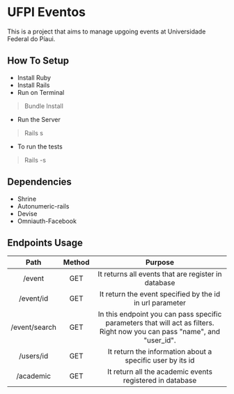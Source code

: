 # UFPI Eventos

This is a project that aims to manage upgoing events at Universidade Federal do Píaui.

## How To Setup

* Install Ruby
* Install Rails
* Run on Terminal
> Bundle Install
* Run the Server
> Rails s
* To run the tests
> Rails -s

## Dependencies
* Shrine
* Autonumeric-rails
* Devise
* Omniauth-Facebook

## Endpoints Usage

|      Path     | Method |                                                          Purpose                                                          |
|:-------------:|:------:|:-------------------------------------------------------------------------------------------------------------------------:|
|     /event    |   GET  |                                    It returns all events that are register in database                                    |
|   /event/id   |   GET  |                                  It return the event specified by the id in url parameter                                 |
| /event/search |   GET  | In this endpoint you can pass specific parameters that will act as filters. Right now you can pass "name", and "user_id". |
|   /users/id   |   GET  |                                 It return the information about a specific user by its id                                 |
|   /academic   |   GET  |                                  It return all the academic events registered in database                                 |
